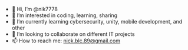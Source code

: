 - 👋 Hi, I’m @nik7778
- 👀 I’m interested in coding, learning, sharing
- 🌱 I’m currently learning cybersecurity, unity, mobile development, and other
- 💞️ I’m looking to collaborate on different IT projects
- 📫 How to reach me: nick.blc.89@gmail.com

<!---
nik7778/nik7778 is a ✨ special ✨ repository because its `README.md` (this file) appears on your GitHub profile.
You can click the Preview link to take a look at your changes.
--->
